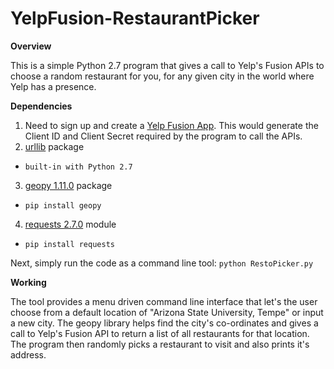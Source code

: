 # YelpFusion-RestaurantPicker
**Overview**

This is a simple Python 2.7 program that gives a call to Yelp's Fusion APIs to choose a random restaurant for you, for any given city in the world where Yelp has a presence.

**Dependencies**

1. Need to sign up and create a [Yelp Fusion App](https://www.yelp.com/developers/v3/manage_app). This would generate the     Client ID and Client Secret required by the program to call the APIs. 
2. [urllib](https://docs.python.org/2.7/library/urllib.html#module-urllib) package
* `built-in with Python 2.7`
3. [geopy 1.11.0](https://pypi.python.org/pypi/geopy) package
* `pip install geopy`
4. [requests 2.7.0](https://pypi.python.org/pypi/requests/2.7.0) module
* `pip install requests`

Next, simply run the code as a command line tool:
`python RestoPicker.py`

**Working**

The tool provides a menu driven command line interface that let's the user choose from a default location of "Arizona State University, Tempe" or input a new city. The geopy library helps find the city's co-ordinates and gives a call to Yelp's Fusion API to return a list of all restaurants for that location. The program then randomly picks a restaurant to visit and also prints it's address.
